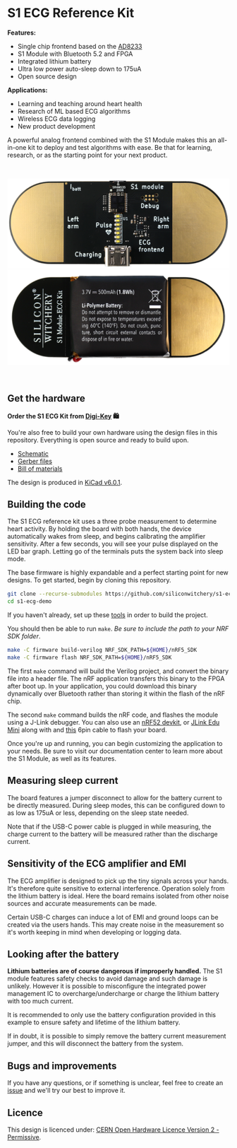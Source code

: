 # S1 ECG Reference Kit

**Features:**

- Single chip frontend based on the [AD8233](https://www.analog.com/en/products/ad8233.html)
- S1 Module with Bluetooth 5.2 and FPGA
- Integrated lithium battery
- Ultra low power auto-sleep down to 175uA
- Open source design

**Applications:**

- Learning and teaching around heart health
- Research of ML based ECG algorithms
- Wireless ECG data logging
- New product development

A powerful analog frontend combined with the S1 Module makes this an all-in-one kit to deploy and test algorithms with ease. Be that for learning, research, or as the starting point for your next product.


<br>

![S1 ECG Board](images/s1-ecg-kit-front.png)
![S1 ECG Board](images/s1-ecg-kit-back.png)

<br>

## Get the hardware

**Order the S1 ECG Kit from [Digi-Key](https://www.digikey.com/en/products/detail/silicon-witchery/S1-ECG-KIT/15926538) 🛍**

You're also free to build your own hardware using the design files in this repository. Everything is open source and ready to build upon.

- [Schematic](https://github.com/siliconwitchery/s1-ecg-demo/blob/main/schematic.pdf)
- [Gerber files](https://github.com/siliconwitchery/s1-ecg-demo/tree/main/gerber-files/factory-version)
- [Bill of materials](https://github.com/siliconwitchery/s1-ecg-demo/blob/main/bill-of-materials.pdf)

The design is produced in [KiCad v6.0.1](https://www.kicad.org/download/).

## Building the code

The S1 ECG reference kit uses a three probe measurement to determine heart activity. By holding the board with both hands, the device automatically wakes from sleep, and begins calibrating the amplifier sensitivity. After a few seconds, you will see your pulse displayed on the LED bar graph. Letting go of the terminals puts the system back into sleep mode.

The base firmware is highly expandable and a perfect starting point for new designs. To get started, begin by cloning this repository.

``` bash
git clone --recurse-submodules https://github.com/siliconwitchery/s1-ecg-demo.git
cd s1-ecg-demo
```

If you haven't already, set up these [tools](https://github.com/siliconwitchery/s1-sdk/blob/main/README.md#setting-up-the-tools) in order to build the project.

You should then be able to run `make`. *Be sure to include the path to your NRF SDK folder*.

``` bash
make -C firmware build-verilog NRF_SDK_PATH=${HOME}/nRF5_SDK
make -C firmware flash NRF_SDK_PATH=${HOME}/nRF5_SDK
```

The first `make` command will build the Verilog project, and convert the binary file into a header file. The nRF application transfers this binary to the FPGA after boot up. In your application, you could download this binary dynamically over Bluetooth rather than storing it within the flash of the nRF chip.

The second `make` command builds the nRF code, and flashes the module using a J-Link debugger. You can also use an [nRF52 devkit](https://www.nordicsemi.com/Products/Development-hardware/nrf52-dk), or [JLink Edu Mini](https://www.digikey.se/product-detail/en/segger-microcontroller-systems/8-08-91-J-LINK-EDU-MINI/899-1061-ND/7387472) along with and [this](https://www.tag-connect.com/product/tc2030-ctx-nl-6-pin-no-legs-cable-with-10-pin-micro-connector-for-cortex-processors) 6pin cable to flash your board.

Once you're up and running, you can begin customizing the application to your needs. Be sure to visit our documentation center to learn more about the S1 Module, as well as its features.

## Measuring sleep current

The board features a jumper disconnect to allow for the battery current to be directly measured. During sleep modes, this can be configured down to as low as 175uA or less, depending on the sleep state needed.

Note that if the USB-C power cable is plugged in while measuring, the charge current to the battery will be measured rather than the discharge current.

## Sensitivity of the ECG amplifier and EMI

The ECG amplifier is designed to pick up the tiny signals across your hands. It's therefore quite sensitive to external interference. Operation solely from the lithium battery is ideal. Here the board remains isolated from other noise sources and accurate measurements can be made.

Certain USB-C charges can induce a lot of EMI and ground loops can be created via the users hands. This may create noise in the measurement so it's worth keeping in mind when developing or logging data.

## Looking after the battery

**Lithium batteries are of course dangerous if improperly handled.** The S1 module features safety checks to avoid damage and such damage is unlikely. However it is possible to misconfigure the integrated power management IC to overcharge/undercharge or charge the lithium battery with too much current.

It is recommended to only use the battery configuration provided in this example to ensure safety and lifetime of the lithium battery.

If in doubt, it is possible to simply remove the battery current measurement jumper, and this will disconnect the battery from the system.

## Bugs and improvements

If you have any questions, or if something is unclear, feel free to create an [issue](https://github.com/siliconwitchery/s1-ecg-demo/issues) and we'll try our best to improve it.

## Licence

This design is licenced under: [CERN Open Hardware Licence Version 2 - Permissive](https://ohwr.org/cern_ohl_p_v2.pdf).